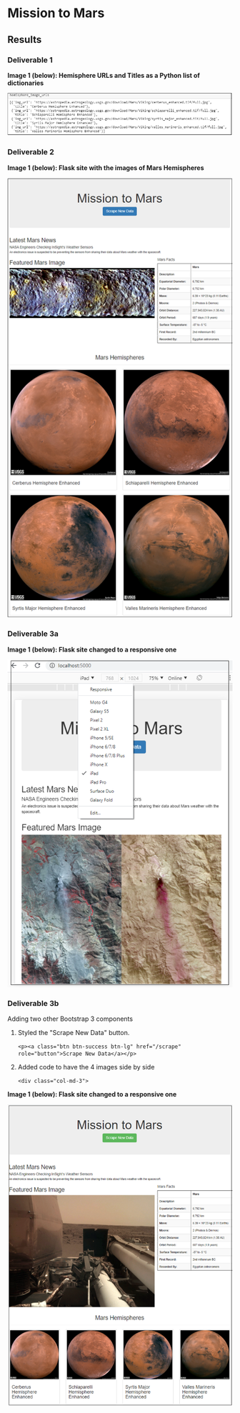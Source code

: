 # Mission to Mars


## Results

### Deliverable 1

**Image 1 (below): Hemisphere URLs and Titles as a Python list of dictionaries**

![](./resources/hemisphere_output_jupyter_notebook.png)

### Deliverable 2

**Image 1 (below): Flask site with the images of Mars Hemispheres**

![](./resources/Deliverable2_output.png)

### Deliverable 3a

**Image 1 (below): Flask site changed to a responsive one**

![](./resources/deliverable3_responsive_site.png)

### Deliverable 3b

Adding two other Bootstrap 3 components
1. Styled the "Scrape New Data" button.
    ``` 
    <p><a class="btn btn-success btn-lg" href="/scrape" role="button">Scrape New Data</a></p>
    ```

2. Added code to have the 4 images side by side
    ```
    <div class="col-md-3">
    ```

**Image 1 (below): Flask site changed to a responsive one**

![](./resources/deliverable3_bootstrap_changes.png)
